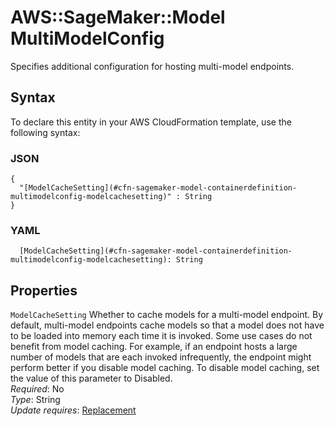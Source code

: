 # AWS::SageMaker::Model MultiModelConfig<a name="aws-properties-sagemaker-model-containerdefinition-multimodelconfig"></a>

Specifies additional configuration for hosting multi\-model endpoints\.

## Syntax<a name="aws-properties-sagemaker-model-containerdefinition-multimodelconfig-syntax"></a>

To declare this entity in your AWS CloudFormation template, use the following syntax:

### JSON<a name="aws-properties-sagemaker-model-containerdefinition-multimodelconfig-syntax.json"></a>

```
{
  "[ModelCacheSetting](#cfn-sagemaker-model-containerdefinition-multimodelconfig-modelcachesetting)" : String
}
```

### YAML<a name="aws-properties-sagemaker-model-containerdefinition-multimodelconfig-syntax.yaml"></a>

```
  [ModelCacheSetting](#cfn-sagemaker-model-containerdefinition-multimodelconfig-modelcachesetting): String
```

## Properties<a name="aws-properties-sagemaker-model-containerdefinition-multimodelconfig-properties"></a>

`ModelCacheSetting` <a name="cfn-sagemaker-model-containerdefinition-multimodelconfig-modelcachesetting"></a>
Whether to cache models for a multi\-model endpoint\. By default, multi\-model endpoints cache models so that a model does not have to be loaded into memory each time it is invoked\. Some use cases do not benefit from model caching\. For example, if an endpoint hosts a large number of models that are each invoked infrequently, the endpoint might perform better if you disable model caching\. To disable model caching, set the value of this parameter to Disabled\.  
_Required_: No  
_Type_: String  
_Update requires_: [Replacement](https://docs.aws.amazon.com/AWSCloudFormation/latest/UserGuide/using-cfn-updating-stacks-update-behaviors.html#update-replacement)
